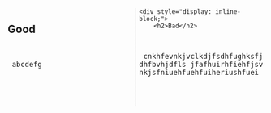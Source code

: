 <div style="-webkit-column-count: 2; -moz-column-count: 2; column-count: 2; -webkit-column-rule: 1px dotted #e0e0e0; -moz-column-rule: 1px dotted #e0e0e0; column-rule: 1px dotted #e0e0e0;">
    <div style="display: inline-block;">
        <h2>Good</h2>
        <pre> abcdefg
    <pre>
    </div> 
    
    <div style="display: inline-block;">
        <h2>Bad</h2>
        <pre> cnkhfevnkjvclkdjfsdhfughksfjji dhfuifhubfqlwbfebvh dhfbvhjdfls jfafhuirhfiehfjsvnkjnc;ansdfljafhfuuevo nkjsfniuehfuehfuiheriushfuei nksjdfhkheuhrfohweqji
</code></pre>
    </div>
</div>
